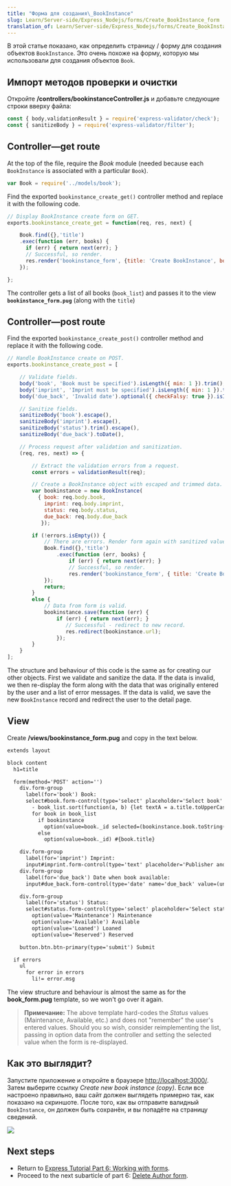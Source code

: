 ```yaml
---
title: "Форма для создания\_BookInstance"
slug: Learn/Server-side/Express_Nodejs/forms/Create_BookInstance_form
translation_of: Learn/Server-side/Express_Nodejs/forms/Create_BookInstance_form
---
```

В этой статье показано, как определить страницу / форму для создания объектов `BookInstance`. Это очень похоже на форму, которую мы использовали для создания объектов `Book`.

## Импорт методов проверки и очистки

Откройте **/controllers/bookinstanceController.js** и добавьте следующие строки вверху файла:

```js
const { body,validationResult } = require('express-validator/check');
const { sanitizeBody } = require('express-validator/filter');
```

## Controller—get route

At the top of the file, require the _Book_ module (needed because each `BookInstance` is associated with a particular `Book`).

```js
var Book = require('../models/book');
```

Find the exported `bookinstance_create_get()` controller method and replace it with the following code.

```js
// Display BookInstance create form on GET.
exports.bookinstance_create_get = function(req, res, next) {

    Book.find({},'title')
    .exec(function (err, books) {
      if (err) { return next(err); }
      // Successful, so render.
      res.render('bookinstance_form', {title: 'Create BookInstance', book_list: books});
    });

};
```

The controller gets a list of all books (`book_list`) and passes it to the view **`bookinstance_form.pug`** (along with the `title`)

## Controller—post route

Find the exported `bookinstance_create_post()` controller method and replace it with the following code.

```js
// Handle BookInstance create on POST.
exports.bookinstance_create_post = [

    // Validate fields.
    body('book', 'Book must be specified').isLength({ min: 1 }).trim(),
    body('imprint', 'Imprint must be specified').isLength({ min: 1 }).trim(),
    body('due_back', 'Invalid date').optional({ checkFalsy: true }).isISO8601(),

    // Sanitize fields.
    sanitizeBody('book').escape(),
    sanitizeBody('imprint').escape(),
    sanitizeBody('status').trim().escape(),
    sanitizeBody('due_back').toDate(),

    // Process request after validation and sanitization.
    (req, res, next) => {

        // Extract the validation errors from a request.
        const errors = validationResult(req);

        // Create a BookInstance object with escaped and trimmed data.
        var bookinstance = new BookInstance(
          { book: req.body.book,
            imprint: req.body.imprint,
            status: req.body.status,
            due_back: req.body.due_back
           });

        if (!errors.isEmpty()) {
            // There are errors. Render form again with sanitized values and error messages.
            Book.find({},'title')
                .exec(function (err, books) {
                    if (err) { return next(err); }
                    // Successful, so render.
                    res.render('bookinstance_form', { title: 'Create BookInstance', book_list: books, selected_book: bookinstance.book._id , errors: errors.array(), bookinstance: bookinstance });
            });
            return;
        }
        else {
            // Data from form is valid.
            bookinstance.save(function (err) {
                if (err) { return next(err); }
                   // Successful - redirect to new record.
                   res.redirect(bookinstance.url);
                });
        }
    }
];
```

The structure and behaviour of this code is the same as for creating our other objects. First we validate and sanitize the data. If the data is invalid, we then re-display the form along with the data that was originally entered by the user and a list of error messages. If the data is valid, we save the new `BookInstance` record and redirect the user to the detail page.

## View

Create **/views/bookinstance_form.pug** and copy in the text below.

```html
extends layout

block content
  h1=title

  form(method='POST' action='')
    div.form-group
      label(for='book') Book:
      select#book.form-control(type='select' placeholder='Select book' name='book' required='true')
        - book_list.sort(function(a, b) {let textA = a.title.toUpperCase(); let textB = b.title.toUpperCase(); return (textA < textB) ? -1 : (textA > textB) ? 1 : 0;});
        for book in book_list
          if bookinstance
            option(value=book._id selected=(bookinstance.book.toString()==book._id.toString() ? 'selected' : false)) #{book.title}
          else
            option(value=book._id) #{book.title}

    div.form-group
      label(for='imprint') Imprint:
      input#imprint.form-control(type='text' placeholder='Publisher and date information' name='imprint' required='true' value=(undefined===bookinstance ? '' : bookinstance.imprint))
    div.form-group
      label(for='due_back') Date when book available:
      input#due_back.form-control(type='date' name='due_back' value=(undefined===bookinstance ? '' : bookinstance.due_back))

    div.form-group
      label(for='status') Status:
      select#status.form-control(type='select' placeholder='Select status' name='status' required='true')
        option(value='Maintenance') Maintenance
        option(value='Available') Available
        option(value='Loaned') Loaned
        option(value='Reserved') Reserved

    button.btn.btn-primary(type='submit') Submit

  if errors
    ul
      for error in errors
        li!= error.msg
```

The view structure and behaviour is almost the same as for the **book_form.pug** template, so we won't go over it again.

> **Примечание:** The above template hard-codes the _Status_ values (Maintenance, Available, etc.) and does not "remember" the user's entered values. Should you so wish, consider reimplementing the list, passing in option data from the controller and setting the selected value when the form is re-displayed.

## Как это выглядит?

Запустите приложение и откройте в браузере <http://localhost:3000/>. Затем выберите ссылку _Create new book instance (copy)_. Если все настроено правильно, ваш сайт должен выглядеть примерно так, как показано на скриншоте. После того, как вы отправите валидный `BookInstance`, он должен быть сохранён, и вы попадёте на страницу сведений.

![](locallibary_express_bookinstance_create_empty.png)

## Next steps

- Return to [Express Tutorial Part 6: Working with forms](/ru/docs/Learn/Server-side/Express_Nodejs/forms).
- Proceed to the next subarticle of part 6: [Delete Author form](/ru/docs/Learn/Server-side/Express_Nodejs/forms/Delete_author_form).
